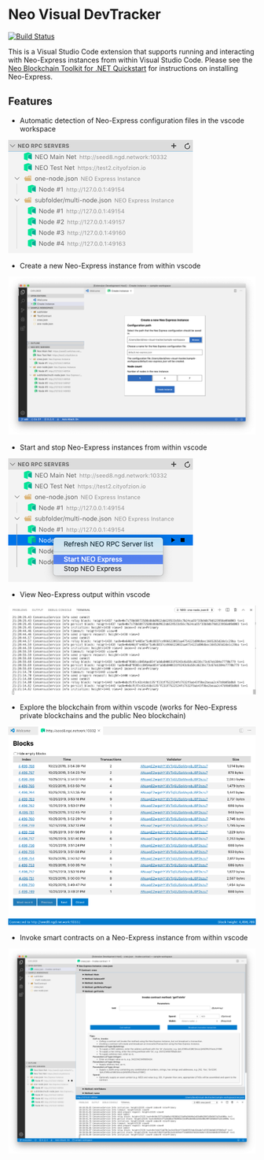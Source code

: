 # Neo Visual DevTracker

[![Build Status](https://dev.azure.com/NGDSeattle/Public/_apis/build/status/neo-project.neo-visual-tracker?branchName=master)](https://dev.azure.com/NGDSeattle/Public/_build/latest?definitionId=28&branchName=master)

This is a Visual Studio Code extension that supports running and interacting with Neo-Express instances from within
Visual Studio Code. Please see the
[Neo Blockchain Toolkit for .NET Quickstart](https://github.com/neo-project/neo-blockchain-toolkit/blob/master/quickstart.md)
for instructions on installing Neo-Express.

## Features

* Automatic detection of Neo-Express configuration files in the vscode workspace

![Neo-Express config detection](https://raw.githubusercontent.com/neo-project/neo-visual-tracker/master/images/feature-detect.png)

* Create a new Neo-Express instance from within vscode

![Create instance](https://raw.githubusercontent.com/neo-project/neo-visual-tracker/master/images/feature-create.png)

* Start and stop Neo-Express instances from within vscode

![Starting and stopping Neo-Express instances](https://raw.githubusercontent.com/neo-project/neo-visual-tracker/master/images/feature-start-stop.png)

* View Neo-Express output within vscode

![Neo-Express output shown in vscode terminal](https://raw.githubusercontent.com/neo-project/neo-visual-tracker/master/images/feature-terminal.png)

* Explore the blockchain from within vscode (works for Neo-Express private blockchains and the public Neo blockchain)

![Built-in blockchain explorer](https://raw.githubusercontent.com/neo-project/neo-visual-tracker/master/images/feature-block-explorer.png)

* Invoke smart contracts on a Neo-Express instance from within vscode

![Contract invocation](https://raw.githubusercontent.com/neo-project/neo-visual-tracker/master/images/feature-invoke.png)
